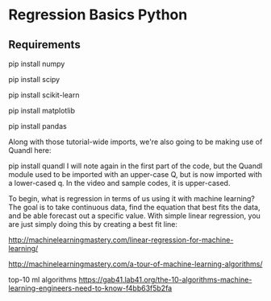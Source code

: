 # Regression Basics Python

## Requirements

pip install numpy

pip install scipy

pip install scikit-learn

pip install matplotlib

pip install pandas

Along with those tutorial-wide imports, we're also going to be making use of Quandl here:

pip install quandl
I will note again in the first part of the code, but the Quandl module used to be imported with an upper-case Q, but is now imported with a lower-cased q. In the video and sample codes, it is upper-cased.

To begin, what is regression in terms of us using it with machine learning? The goal is to take continuous data, find the equation that best fits the data, and be able forecast out a specific value. With simple linear regression, you are just simply doing this by creating a best fit line:

http://machinelearningmastery.com/linear-regression-for-machine-learning/ 

http://machinelearningmastery.com/a-tour-of-machine-learning-algorithms/

top-10 ml algorithms 
https://gab41.lab41.org/the-10-algorithms-machine-learning-engineers-need-to-know-f4bb63f5b2fa
